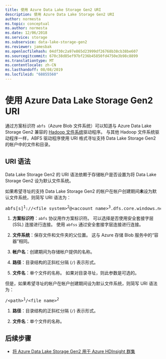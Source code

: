 ```yaml
---
title: 使用 Azure Data Lake Storage Gen2 URI
description: 使用 Azure Data Lake Storage Gen2 URI
author: normesta
ms.topic: conceptual
ms.author: normesta
ms.date: 12/06/2018
ms.service: storage
ms.subservice: data-lake-storage-gen2
ms.reviewer: jamesbak
ms.openlocfilehash: 04df30c2a97e865d23999df26768b38cb38be607
ms.sourcegitcommit: 670c38d85ef97bf236b45850fd4750e3b98c8899
ms.translationtype: MT
ms.contentlocale: zh-CN
ms.lasthandoff: 08/08/2019
ms.locfileid: "68855560"
---
```

# <a name="use-the-azure-data-lake-storage-gen2-uri"></a>使用 Azure Data Lake Storage Gen2 URI

通过方案标识符 `abfs`（Azure Blob 文件系统）可以知道与 Azure Data Lake Storage Gen2 兼容的 [Hadoop 文件系统](https://www.aosabook.org/en/hdfs.html)驱动程序。 与其他 Hadoop 文件系统驱动程序一样，ABFS 驱动程序使用 URI 格式寻址支持 Data Lake Storage Gen2 的帐户中的文件和目录。

## <a name="uri-syntax"></a>URI 语法

Data Lake Storage Gen2 的 URI 语法依赖于存储帐户是否设置为将 Data Lake Storage Gen2 设为默认文件系统。

如果希望寻址的支持 Data Lake Storage Gen2 的帐户在帐户创建期间**未**设为默认文件系统，则简写 URI 语法为：

<pre>abfs[s]<sup>1</sup>://&lt;file_system&gt;<sup>2</sup>@&lt;account_name&gt;<sup>3</sup>.dfs.core.windows.net/&lt;path&gt;<sup>4</sup>/&lt;file_name&gt;<sup>5</sup></pre>

1. **方案标识符**：`abfs` 协议用作方案标识符。 可以选择是否使用安全套接字层 (SSL) 连接进行连接。 使用 `abfss` 通过安全套接字层连接进行连接。

2. **文件系统**：保存文件和文件夹的父位置。 这与 Azure 存储 Blob 服务中的“容器”相同。

3. **帐户名**：创建期间为存储帐户提供的名称。

4. **路径**：目录结构的正斜杠分隔 (`/`) 表示形式。

5. **文件名**：单个文件的名称。 如果对目录寻址，则此参数是可选的。

但是，如果希望寻址的帐户在帐户创建期间设为默认文件系统，则简写 URI 语法为：

<pre>/&lt;path&gt;<sup>1</sup>/&lt;file_name&gt;<sup>2</sup></pre>

1. **路径**：目录结构的正斜杠分隔 (`/`) 表示形式。

2. **文件名**：单个文件的名称。


## <a name="next-steps"></a>后续步骤

- [将 Azure Data Lake Storage Gen2 用于 Azure HDInsight 群集](https://docs.microsoft.com/azure/hdinsight/hdinsight-hadoop-use-data-lake-storage-gen2?toc=%2fazure%2fstorage%2fblobs%2ftoc.json)

